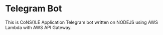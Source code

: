 # Telegram Bot
This is CoNS()LE Application  Telegram bot written on NODEJS using AWS Lambda  with AWS API Gateway.
